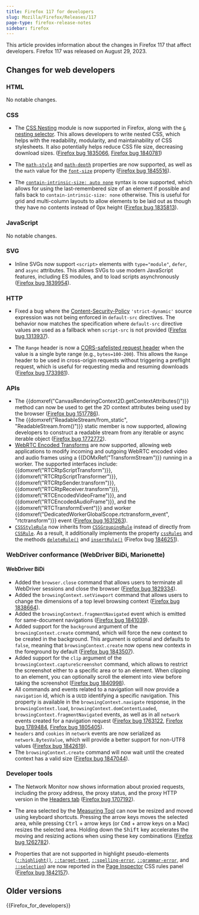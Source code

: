 ```yaml
---
title: Firefox 117 for developers
slug: Mozilla/Firefox/Releases/117
page-type: firefox-release-notes
sidebar: firefox
---
```


This article provides information about the changes in Firefox 117 that affect developers. Firefox 117 was released on August 29, 2023.

## Changes for web developers

### HTML

No notable changes.

### CSS

- The [CSS Nesting](/en-US/docs/Web/CSS/CSS_nesting) module is now supported in Firefox, along with the [`&` nesting selector](/en-US/docs/Web/CSS/Nesting_selector). This allows developers to write nested CSS, which helps with the readability, modularity, and maintainability of CSS stylesheets. It also potentially helps reduce CSS file size, decreasing download sizes. ([Firefox bug 1835066](https://bugzil.la/1835066), [Firefox bug 1840781](https://bugzil.la/1840781))

- The [`math-style`](/en-US/docs/Web/CSS/math-style) and [`math-depth`](/en-US/docs/Web/CSS/math-depth) properties are now supported, as well as the `math` value for the [`font-size`](/en-US/docs/Web/CSS/font-size#values) property ([Firefox bug 1845516](https://bugzil.la/1845516)).

- The [`contain-intrinsic-size: auto none`](/en-US/docs/Web/CSS/contain-intrinsic-size) syntax is now supported, which allows for using the last-remembered size of an element if possible and falls back to `contain-intrinsic-size: none` otherwise.
  This is useful for grid and multi-column layouts to allow elements to be laid out as though they have no contents instead of 0px height ([Firefox bug 1835813](https://bugzil.la/1835813)).

### JavaScript

No notable changes.

### SVG

- Inline SVGs now support `<script>` elements with `type="module"`, `defer`, and `async` attributes.
  This allows SVGs to use modern JavaScript features, including ES modules, and to load scripts asynchronously ([Firefox bug 1839954](https://bugzil.la/1839954)).

### HTTP

- Fixed a bug where the [Content-Security-Policy](/en-US/docs/Web/HTTP/Guides/CSP) `'strict-dynamic'` source expression was not being enforced in `default-src` directives.
  The behavior now matches the specification where `default-src` directive values are used as a fallback when `script-src` is not provided ([Firefox bug 1313937](https://bugzil.la/1313937)).

- The `Range` header is now a [CORS-safelisted request header](/en-US/docs/Glossary/CORS-safelisted_request_header) when the value is a single byte range (e.g., `bytes=100-200`).
  This allows the `Range` header to be used in cross-origin requests without triggering a preflight request, which is useful for requesting media and resuming downloads ([Firefox bug 1733981](https://bugzil.la/1733981)).

### APIs

- The {{domxref("CanvasRenderingContext2D.getContextAttributes()")}} method can now be used to get the 2D context attributes being used by the browser ([Firefox bug 1517786](https://bugzil.la/1517786)).
- The {{domxref("ReadableStream/from_static", "ReadableStream.from()")}} static member is now supported, allowing developers to construct a readable stream from any iterable or async iterable object ([Firefox bug 1772772](https://bugzil.la/1772772)).
- [WebRTC Encoded Transforms](/en-US/docs/Web/API/WebRTC_API/Using_Encoded_Transforms) are now supported, allowing web applications to modify incoming and outgoing WebRTC encoded video and audio frames using a {{DOMxRef("TransformStream")}} running in a worker.
  The supported interfaces include: {{domxref("RTCRtpScriptTransform")}}, {{domxref("RTCRtpScriptTransformer")}}, {{domxref("RTCRtpSender.transform")}}, {{domxref("RTCRtpReceiver.transform")}}, {{domxref("RTCEncodedVideoFrame")}}, and {{domxref("RTCEncodedAudioFrame")}}, and the {{domxref("RTCTransformEvent")}} and worker {{domxref("DedicatedWorkerGlobalScope.rtctransform_event", "rtctransform")}} event ([Firefox bug 1631263](https://bugzil.la/1631263)).
- [`CSSStyleRule`](/en-US/docs/Web/API/CSSStyleRule) now inherits from [`CSSGroupingRule`](/en-US/docs/Web/API/CSSGroupingRule) instead of directly from [`CSSRule`](/en-US/docs/Web/API/CSSRule). As a result, it additionally implements the property [`cssRules`](/en-US/docs/Web/API/CSSGroupingRule/cssRules) and the methods [`deleteRule()`](/en-US/docs/Web/API/CSSGroupingRule/cssRules) and [`insertRule()`](/en-US/docs/Web/API/CSSGroupingRule/insertRule) (Firefox bug [1846251](https://bugzil.la/1846251)).

### WebDriver conformance (WebDriver BiDi, Marionette)

#### WebDriver BiDi

- Added the `browser.close` command that allows users to terminate all WebDriver sessions and close the browser ([Firefox bug 1829334](https://bugzil.la/1829334)).
- Added the `browsingContext.setViewport` command that allows users to change the dimensions of a top level browsing context ([Firefox bug 1838664](https://bugzil.la/1838664)).
- Added the `browsingContext.fragmentNavigated` event which is emitted for same-document navigations ([Firefox bug 1841039](https://bugzil.la/1841039)).
- Added support for the `background` argument of the `browsingContext.create` command, which will force the new context to be created in the background. This argument is optional and defaults to `false`, meaning that `browsingContext.create` now opens new contexts in the foreground by default ([Firefox bug 1843507](https://bugzil.la/1843507)).
- Added support for the `clip` argument of the `browsingContext.captureScreenshot` command, which allows to restrict the screenshot either to a specific area or to an element. When clipping to an element, you can optionally scroll the element into view before taking the screenshot ([Firefox bug 1840998](https://bugzil.la/1840998)).
- All commands and events related to a navigation will now provide a `navigation` id, which is a `UUID` identifying a specific navigation. This property is available in the `browsingContext.navigate` response, in the `browsingContext.load`, `browsingContext.domContentLoaded`, `browsingContext.fragmentNavigated` events, as well as in all `network` events created for a navigation request ([Firefox bug 1763122](https://bugzil.la/1763122), [Firefox bug 1789484](https://bugzil.la/1789484), [Firefox bug 1805405](https://bugzil.la/1805405)).
- `headers` and `cookies` in `network` events are now serialized as `network.BytesValue`, which will provide a better support for non-UTF8 values ([Firefox bug 1842619](https://bugzil.la/1842619)).
- The `browsingContext.create` command will now wait until the created context has a valid size ([Firefox bug 1847044](https://bugzil.la/1847044)).

### Developer tools

- The Network Monitor now shows information about proxied requests, including the proxy address, the proxy status, and the proxy HTTP version in the [Headers tab](https://firefox-source-docs.mozilla.org/devtools-user/network_monitor/request_details/index.html) ([Firefox bug 1707192](https://bugzil.la/1707192)).

- The area selected by the [Measuring Tool](https://firefox-source-docs.mozilla.org/devtools-user/measure_a_portion_of_the_page/index.html) can now be resized and moved using keyboard shortcuts.
  Pressing the arrow keys moves the selected area, while pressing <kbd>Ctrl</kbd> + arrow keys (or <kbd>Cmd</kbd> + arrow keys on a Mac) resizes the selected area.
  Holding down the <kbd>Shift</kbd> key accelerates the moving and resizing actions when using these key combinations ([Firefox bug 1262782](https://bugzil.la/1262782)).

- Properties that are not supported in highlight pseudo-elements ([`::highlight()`](/en-US/docs/Web/CSS/::highlight), [`::target-text`](/en-US/docs/Web/CSS/::target-text), [`::spelling-error`](/en-US/docs/Web/CSS/::spelling-error), [`::grammar-error`](/en-US/docs/Web/CSS/::grammar-error), and [`::selection`](/en-US/docs/Web/CSS/::selection)) are now reported in the [Page Inspector](https://firefox-source-docs.mozilla.org/devtools-user/#page-inspector) CSS rules panel ([Firefox bug 1842157](https://bugzil.la/1842157)).

## Older versions

{{Firefox_for_developers}}
